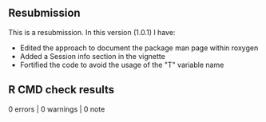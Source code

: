 ## Resubmission

This is a resubmission. In this version (1.0.1) I have:

* Edited the approach to document the package man page within roxygen
* Added a Session info section in the vignette
* Fortified the code to avoid the usage of the "T" variable name

## R CMD check results

0 errors | 0 warnings | 0 note
